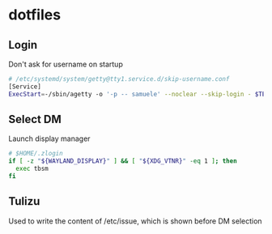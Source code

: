# dotfiles

## Login
Don't ask for username on startup

```bash
# /etc/systemd/system/getty@tty1.service.d/skip-username.conf
[Service]
ExecStart=-/sbin/agetty -o '-p -- samuele' --noclear --skip-login - $TERM
```

## Select DM
Launch display manager
```bash
# $HOME/.zlogin
if [ -z "${WAYLAND_DISPLAY}" ] && [ "${XDG_VTNR}" -eq 1 ]; then
  exec tbsm
fi
```

## Tulizu
Used to write the content of /etc/issue, which is shown before DM selection
